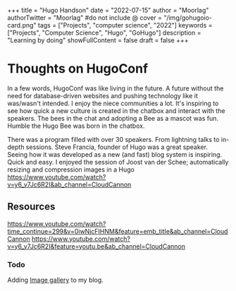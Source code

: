 +++
title = "Hugo Handson"
date = "2022-07-15"
author = "Moorlag"
authorTwitter = "Moorlag" #do not include @
cover = "/img/gohugoio-card.png"
tags = ["Projects", "computer science", "2022"]
keywords = ["Projects", "Computer Science", "Hugo", "GoHugo"]
description = "Learning by doing"
showFullContent = false
draft = false
+++
# Thoughts on HugoConf
In a few words, HugoConf was like living in the future. A future without the need for database-driven websites and pushing technology like it was/wasn't intended. I enjoy the niece communities a lot. It's inspiring to see how quick a new culture is created in the chatbox and interact with the speakers. The bees in the chat and adopting a Bee as a mascot was fun. Humble the Hugo Bee was born in the chatbox.

There was a program filled with over 30 speakers. From lightning talks to in-depth sessions. Steve Francia, founder of Hugo was a great speaker. Seeing how it was developed as a new (and fast) blog system is inspiring. Quick and easy.
I enjoyed the session of Joost van der Schee; automatically resizing and compression images in a Hugo
https://www.youtube.com/watch?v=y6_v7Jc6R2I&ab_channel=CloudCannon



## Resources
https://www.youtube.com/watch?time_continue=299&v=0iwNjcFIHNM&feature=emb_title&ab_channel=CloudCannon
https://www.youtube.com/watch?v=y6_v7Jc6R2I&feature=youtu.be&ab_channel=CloudCannon

### Todo
Adding [Image gallery](https://hugocodex.org/add-ons/image-gallery/) to my blog.
